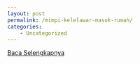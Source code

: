 ```yaml
---
layout: post
permalink: /mimpi-kelelawar-masuk-rumah/
categories:
    - Uncategorized
---
```


[Baca Selengkapnya](/06)